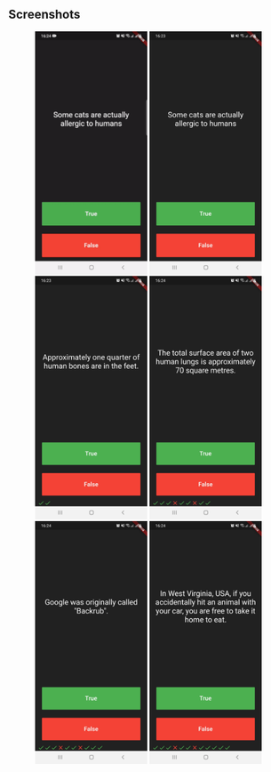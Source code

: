 ## Screenshots
<p align="center">
<img src="screenshots/screenrec.gif" width="40%" >
<img src="screenshots/ss5.jpg" width="40%" >
<img src="screenshots/ss1.jpg" width="40%">
<img src="screenshots/ss2.jpg" width="40%" >
<img src="screenshots/ss3.jpg" width="40%" >
<img src="screenshots/ss4.jpg" width="40%" >

</p>
